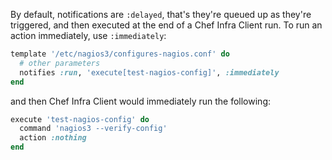 By default, notifications are `:delayed`, that's they're queued up as
they're triggered, and then executed at the end of a Chef Infra
Client run. To run an action immediately, use `:immediately`:

```ruby
template '/etc/nagios3/configures-nagios.conf' do
  # other parameters
  notifies :run, 'execute[test-nagios-config]', :immediately
end
```

and then Chef Infra Client would immediately run the following:

```ruby
execute 'test-nagios-config' do
  command 'nagios3 --verify-config'
  action :nothing
end
```
